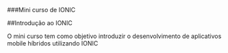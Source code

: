 ###Mini curso de IONIC

##Introdução ao IONIC

O mini curso tem como objetivo introduzir o desenvolvimento de aplicativos mobile híbridos utilizando IONIC

